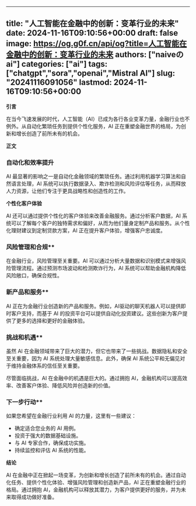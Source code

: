 
---
title: "人工智能在金融中的创新：变革行业的未来"
date: 2024-11-16T09:10:56+00:00
draft: false
image: https://og.g0f.cn/api/og?title=人工智能在金融中的创新：变革行业的未来
authors: ["naiveのai"]
categories: ["ai"]
tags: ["chatgpt","sora","openai","Mistral AI"]
slug: "20241116091056"
lastmod: 2024-11-16T09:10:56+00:00
---
**引言**

在当今飞速发展的时代，人工智能（AI）已成为各行各业变革力量，金融行业也不例外。从自动化繁琐任务到提供个性化服务，AI 正在重塑金融世界的格局，为创新和增长创造了前所未有的机会。

**正文**

### 自动化和效率提升

AI 最显著的影响之一是自动化金融领域的繁琐任务。通过利用机器学习算法和自然语言处理，AI 系统可以执行数据录入、欺诈检测和风险评估等任务，从而释放人力资源，让他们专注于更具战略性和创造性的工作。

**个性化客户体验**

AI 还可以通过提供个性化的客户体验来改善金融服务。通过分析客户数据，AI 系统可以了解每个客户的独特需求和偏好，从而为他们量身定制产品和服务。从个性化理财建议到定制贷款方案，AI 正在提升客户体验，增强客户忠诚度。

### 风险管理和合规**

在金融行业，风险管理至关重要。AI 可以通过分析大量数据和识别模式来增强风险管理流程。通过预测市场波动和检测欺诈行为，AI 系统可以帮助金融机构降低风险敞口，确保合规性。

### 新产品和服务**

AI 正在为金融行业创造新的产品和服务。例如，AI驱动的聊天机器人可以提供即时客户支持，而基于 AI 的投资平台可以提供自动化投资建议。这些创新为客户提供了更多的选择和更好的金融体验。

### 挑战和机遇**

虽然 AI 在金融领域带来了巨大的潜力，但它也带来了一些挑战。数据隐私和安全至关重要，因为 AI 系统处理大量敏感信息。此外，确保 AI 系统公平和无偏见对于维持金融体系的信任至关重要。

尽管面临挑战，AI 在金融中的机遇是巨大的。通过拥抱 AI，金融机构可以提高效率、改善客户体验、降低风险并创造新的价值。

### 下一步行动**

如果您希望在金融行业利用 AI 的力量，这里有一些建议：

* 确定适合您业务的 AI 用例。
* 投资于强大的数据基础设施。
* 与 AI 专家合作，确保成功实施。
* 持续监控和评估 AI 系统的性能。

**结论**

AI 在金融中正在掀起一场变革，为创新和增长创造了前所未有的机会。通过自动化任务、提供个性化体验、增强风险管理和创造新产品，AI 正在重塑金融行业的格局。通过拥抱 AI，金融机构可以释放其潜力，为客户提供更好的服务，并为未来取得成功做好准备。